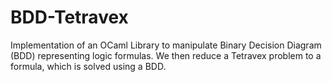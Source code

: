 # BDD-Tetravex
Implementation of an OCaml Library to manipulate Binary Decision Diagram (BDD) representing logic formulas.
We then reduce a Tetravex problem to a formula, which is solved using a BDD.
